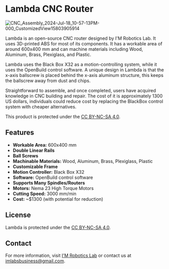 # Lambda CNC Router

![CNC_Assembly_2024-Jul-18_10-57-13PM-000_CustomizedView15803905914](https://github.com/user-attachments/assets/83cb6b11-c1ad-4c7b-a016-56dc520b48e5)

Lambda is an open-source CNC router designed by I'M Robotics Lab. It uses 3D-printed ABS for most of its components. It has a workable area of around 600x400 mm and can machine materials including Wood, Aluminum, Brass, Plexiglass, and Plastic. 

Lambda uses the Black Box X32 as a motion-controlling system, while it uses the OpenBuild control software. A unique design in Lambda is that the x-axis ballscrew is placed behind the x-axis aluminum structure, this keeps the ballscrew away from dust and chips.

Straightforward to assemble, and once completed, users have acquired knowledge in CNC building and repair. The cost of it is approximately 1300 US dollars, individuals could reduce cost by replacing the BlackBox control system with cheaper alternatives.

This product is protected under the [CC BY-NC-SA 4.0](https://creativecommons.org/licenses/by-nc-sa/4.0/).

## Features

- **Workable Area:** 600x400 mm
- **Double Linear Rails**
- **Ball Screws**
- **Machinable Materials:** Wood, Aluminum, Brass, Plexiglass, Plastic
- **Customizable Frame**
- **Motion Controller:** Black Box X32
- **Software:** OpenBuild control software
- **Supports Many Spindles/Routers**
- **Motors:** Nema 23 High Torque Motors
- **Cutting Speed:** 3000 mm/min
- **Cost:** ~$1300 (with potential for reduction)

## License

Lambda is protected under the [CC BY-NC-SA 4.0](https://creativecommons.org/licenses/by-nc-sa/4.0/).

## Contact

For more information, visit [I'M Robotics Lab](https://ddttwang.wixsite.com/imlabs) or contact us at [imlabsbusiness@gmail.com](mailto:imlabsbusiness@gmail.com).
